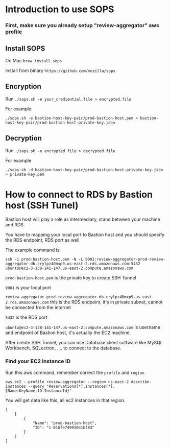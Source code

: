 # Introduction to use SOPS

### First, make sure you already setup "review-aggregator" aws profile

## Install SOPS
On Mac 
`brew install sops`

Install from binary 
`https://github.com/mozilla/sops`

## Encryption
Run `./sops.sh -e your_crediential.file > encrypted.file`

For example:

```./sops.sh -e bastion-host-key-pair/prod-bastion-host.pem > bastion-host-key-pair/prod-bastion-host-private-key.json```

## Decryption 
Run `./sops.sh -e encrypted.file > decrypted.file`

For example 

```./sops.sh -d bastion-host-key-pair/prod-bastion-host-private-key.json > private-key.pem```

# How to connect to RDS by Bastion host (SSH Tunel)

Bastion host will play a role as intermediary, stand between your machine and RDS

You have to mapping your local port to Bastion host and you should specify the RDS endpoint, RDS port as well

The example command is:

```ssh -i prod-bastion-host.pem -N -L 9001:review-aggregator-prod-review-aggregator-db.crylpz40mxp9.us-east-2.rds.amazonaws.com:5432 ubuntu@ec2-3-138-141-147.us-east-2.compute.amazonaws.com```

`prod-bastion-host.pem` is the private key to create SSH Tunnel

`9001` is your local port

`review-aggregator-prod-review-aggregator-db.crylpz40mxp9.us-east-2.rds.amazonaws.com` this is the RDS endpoint, it's in private subnet, cannot be connected from the internet

`5432` is the RDS port

`ubuntu@ec2-3-138-141-147.us-east-2.compute.amazonaws.com` is username and endpoint of Bastion host, it's actually the EC2 machine.

After create SSH Tunnel, you can use Database client software like MySQL Workbench, SQLectron, .... to connect to the database.

### Find your EC2 instance ID 
Run this aws command, remember correct the `profile` and `region`

```aws ec2 --profile review-aggregator --region us-east-2 describe-instances --query 'Reservations[*].Instances[*].{Name:KeyName,ID:InstanceId}'```

You will get data like this, all ec2 instances in that region.

```
[
    [
        {
            "Name": "prod-bastion-host",
            "ID": "i-016fe749910e1bf83"
        }
    ]
]
```